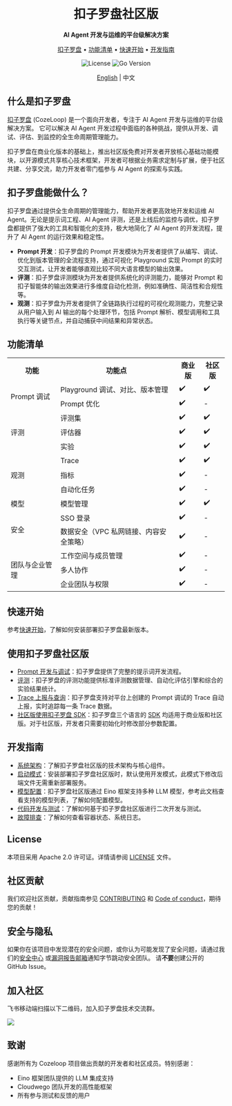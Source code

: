<div align="center">
<h1>扣子罗盘社区版</h1>
<p><strong> AI Agent 开发与运维的平台级解决方案</strong></p>
<p>
  <a href="#扣子罗盘能做什么？">扣子罗盘</a> •
  <a href="#功能清单">功能清单</a> •
  <a href="#快速开始">快速开始</a> •
  <a href="#开发指南">开发指南</a>
</p>
<p>
  <img alt="License" src="https://img.shields.io/badge/license-apache2.0-blue.svg">
  <img alt="Go Version" src="https://img.shields.io/badge/go-%3E%3D%201.23.4-blue">
</p>

[English](README.md) | 中文

</div>

## 什么是扣子罗盘

[扣子罗盘](https://www.coze.cn/loop) (CozeLoop) 是一个面向开发者，专注于 AI Agent 开发与运维的平台级解决方案。 它可以解决 AI Agent 开发过程中面临的各种挑战，提供从开发、调试、评估、到监控的全生命周期管理能力。

扣子罗盘在商业化版本的基础上，推出社区版免费对开发者开放核心基础功能模块，以开源模式共享核心技术框架，开发者可根据业务需求定制与扩展，便于社区共建、分享交流，助力开发者零门槛参与 AI Agent 的探索与实践。

## 扣子罗盘能做什么？
扣子罗盘通过提供全生命周期的管理能力，帮助开发者更高效地开发和运维 AI Agent。无论是提示词工程、AI Agent 评测，还是上线后的监控与调优，扣子罗盘都提供了强大的工具和智能化的支持，极大地简化了 AI Agent 的开发流程，提升了 AI Agent 的运行效果和稳定性。

* **Prompt 开发**：扣子罗盘的 Prompt 开发模块为开发者提供了从编写、调试、优化到版本管理的全流程支持，通过可视化 Playground 实现 Prompt 的实时交互测试，让开发者能够直观比较不同大语言模型的输出效果。
* **评测**：扣子罗盘评测模块为开发者提供系统化的评测能力，能够对 Prompt 和扣子智能体的输出效果进行多维度自动化检测，例如准确性、简洁性和合规性等。
* **观测**：扣子罗盘为开发者提供了全链路执行过程的可视化观测能力，完整记录从用户输入到 AI 输出的每个处理环节，包括 Prompt 解析、模型调用和工具执行等关键节点，并自动捕获中间结果和异常状态。

## 功能清单
<table>
  <tr>
    <th>功能</th>
    <th>功能点</th>
    <th>商业版</th>
    <th>社区版</th>
  </tr>
  <tr>
    <td rowspan="2">Prompt 调试</td>
    <td>Playground 调试、对比、版本管理</td>
    <td>✔️</td>
    <td>✔️</td>
  </tr>
  <tr>
    <td>Prompt 优化</td>
    <td>✔️</td>
    <td>-</td>
  </tr>
  <tr>
    <td rowspan="3">评测</td>
    <td>评测集</td>
    <td>✔️</td>
    <td>✔️</td>
  </tr>
  <tr>
    <td>评估器</td>
    <td>✔️</td>
    <td>✔️</td>
  </tr>
  <tr>
    <td>实验</td>
    <td>✔️</td>
    <td>✔️</td>
  </tr>
  <tr>
    <td rowspan="3">观测</td>
    <td>Trace</td>
    <td>✔️</td>
    <td>✔️</td>
  </tr>
  <tr>
    <td>指标</td>
    <td>✔️</td>
    <td>-</td>
  </tr>
  <tr>
    <td>自动化任务</td>
    <td>✔️</td>
    <td>-</td>
  </tr>
  <tr>
    <td rowspan="1">模型</td>
    <td>模型管理</td>
    <td>✔️</td>
    <td>✔️</td>
  </tr>
  <tr>
    <td rowspan="2">安全</td>
    <td>SSO 登录</td>
    <td>✔️</td>
    <td>-</td>
  </tr>
  <tr>
    <td>数据安全（VPC 私网链接、内容安全策略）</td>
    <td>✔️</td>
    <td>-</td>
  </tr>
  <tr>
    <td rowspan="3">团队与企业管理</td>
    <td>工作空间与成员管理</td>
    <td>✔️</td>
    <td>-</td>
  </tr>
  <tr>
    <td>多人协作</td>
    <td>✔️</td>
    <td>-</td>
  </tr>
  <tr>
    <td>企业团队与权限</td>
    <td>✔️</td>
    <td>-</td>
  </tr>
</table>

## 快速开始
参考[快速开始](../wiki/2.-快速开始)，了解如何安装部署扣子罗盘最新版本。
## 使用扣子罗盘社区版

* [Prompt 开发与调试](https://loop.coze.cn/open/docs/cozeloop/create-prompt)：扣子罗盘提供了完整的提示词开发流程。
* [评测](https://loop.coze.cn/open/docs/cozeloop/create-prompt)：扣子罗盘的评测功能提供标准评测数据管理、自动化评估引擎和综合的实验结果统计。
* [Trace 上报与查询](https://loop.coze.cn/open/docs/cozeloop/trace-integrate)：扣子罗盘支持对平台上创建的 Prompt 调试的 Trace 自动上报，实时追踪每一条 Trace 数据。
* [社区版使用扣子罗盘 SDK](8.-社区版使用扣子罗盘-SDK)：扣子罗盘三个语言的 [SDK](https://loop.coze.cn/open/docs/cozeloop/sdk) 均适用于商业版和社区版。对于社区版，开发者只需要初始化时修改部分参数配置。

## 开发指南

* [系统架构](3.-系统架构)：了解扣子罗盘社区版的技术架构与核心组件。
* [启动模式](4.-服务启动模式)：安装部署扣子罗盘社区版时，默认使用开发模式，此模式下修改后端文件无需重新部署服务。
* [模型配置](5.-模型配置)：扣子罗盘社区版通过 Eino 框架支持多种 LLM 模型，参考此文档查看支持的模型列表，了解如何配置模型。
* [代码开发与测试](6.-代码开发与测试)：了解如何基于扣子罗盘社区版进行二次开发与测试。
* [故障排查](7.-故障排查)：了解如何查看容器状态、系统日志。

## License
本项目采用 Apache 2.0 许可证。详情请参阅 [LICENSE](https://code.byted.org/flowdevops/cozeloop/blob/feat/release/LICENSE) 文件。
## 社区贡献
我们欢迎社区贡献，贡献指南参见 [CONTRIBUTING](https://code.byted.org/flowdevops/cozeloop/blob/feat/release/CONTRIBUTING.md) 和 [Code of conduct](https://code.byted.org/flowdevops/cozeloop/tree/feat/release/CODE_OF_CONDUCT.md)，期待您的贡献！
## 安全与隐私
如果你在该项目中发现潜在的安全问题，或你认为可能发现了安全问题，请通过我们的[安全中心](https://security.bytedance.com/src) 或[漏洞报告邮箱](https://code.byted.org/flowdevops/cozeloop/blob/feat/release/sec@bytedance.com)通知字节跳动安全团队。
请**不要**创建公开的 GitHub Issue。
## 加入社区
飞书移动端扫描以下二维码，加入扣子罗盘技术交流群。

![](https://code.byted.org/flowdevops/cozeloop/raw/feat/release/.github/static/img/lark_group.cn.png)

## 致谢
感谢所有为 Cozeloop 项目做出贡献的开发者和社区成员。特别感谢：

* Eino 框架团队提供的 LLM 集成支持
* Cloudwego 团队开发的高性能框架
* 所有参与测试和反馈的用户
